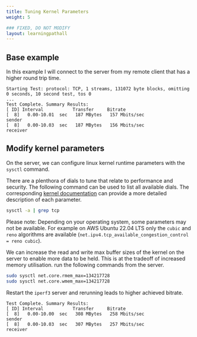 ```yaml
---
title: Tuning Kernel Parameters
weight: 5

### FIXED, DO NOT MODIFY
layout: learningpathall
---
```


## Base example

In this example I will connect to the server from my remote client that has a higher round trip time. 


```output
Starting Test: protocol: TCP, 1 streams, 131072 byte blocks, omitting 0 seconds, 10 second test, tos 0
...
Test Complete. Summary Results:
[ ID] Interval           Transfer     Bitrate
[  8]   0.00-10.01  sec   187 MBytes   157 Mbits/sec                  sender
[  8]   0.00-10.03  sec   187 MBytes   156 Mbits/sec                  receiver
```



## Modify kernel parameters

On the server, we can configure linux kernel runtime parameters with the `sysctl` command. 

There are a plenthora of dials to tune that relate to performance and security. The following command can be used to list all available dials. The corresponding [kernel documentation](https://docs.kernel.org/networking/ip-sysctl.html#ip-sysctl) can provide a more detailed description of each parameter. 

```bash
sysctl -a | grep tcp
```

Please note: Depending on your operating system, some parameters may not be available. For example on AWS Ubuntu 22.04 LTS only the `cubic` and `reno` algorithms are available (`net.ipv4.tcp_available_congestion_control = reno cubic`).

We can increase the read and write max buffer sizes of the kernel on the server to enable more data to be held. This is at the tradeoff of increased memory utilisation. run the following commands from the server.

```bash
sudo sysctl net.core.rmem_max=134217728
sudo sysctl net.core.wmem_max=134217728
```

Restart the `iperf3` server and rerunning leads to higher achieved bitrate. 

```output
Test Complete. Summary Results:
[ ID] Interval           Transfer     Bitrate
[  8]   0.00-10.00  sec   308 MBytes   258 Mbits/sec                  sender
[  8]   0.00-10.03  sec   307 MBytes   257 Mbits/sec                  receiver

```